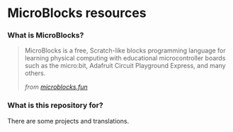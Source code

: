 # MicroBlocks resources
### What is MicroBlocks?
> MicroBlocks is a free, Scratch-like blocks programming language for learning physical computing with educational microcontroller boards such as the micro:bit, Adafruit Circuit Playground Express, and many others.
> 
> *from [microblocks.fun](http://microblocks.fun)*
### What is this repository for?
There are some projects and translations.
